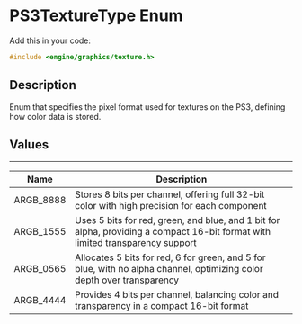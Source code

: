# PS3TextureType Enum

Add this in your code:
```cpp
#include <engine/graphics/texture.h>
```

## Description

Enum that specifies the pixel format used for textures on the PS3, defining how color data is stored.

## Values

---
| Name | Description |
|-|-|
ARGB_8888 | Stores 8 bits per channel, offering full 32-bit color with high precision for each component
ARGB_1555 | Uses 5 bits for red, green, and blue, and 1 bit for alpha, providing a compact 16-bit format with limited transparency support
ARGB_0565 | Allocates 5 bits for red, 6 for green, and 5 for blue, with no alpha channel, optimizing color depth over transparency
ARGB_4444 | Provides 4 bits per channel, balancing color and transparency in a compact 16-bit format